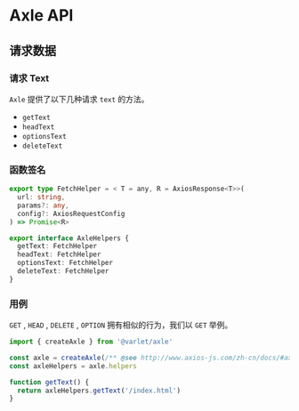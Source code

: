 # Axle API

## 请求数据

### 请求 Text

`Axle` 提供了以下几种请求 `text` 的方法。

- `getText`
- `headText`
- `optionsText`
- `deleteText`

### 函数签名

```ts
export type FetchHelper = < T = any, R = AxiosResponse<T>>(
  url: string,
  params?: any,
  config?: AxiosRequestConfig
) => Promise<R>

export interface AxleHelpers {
  getText: FetchHelper
  headText: FetchHelper
  optionsText: FetchHelper
  deleteText: FetchHelper
}
```

### 用例

`GET` , `HEAD` , `DELETE` , `OPTION` 拥有相似的行为，我们以 `GET` 举例。

```js
import { createAxle } from '@varlet/axle'

const axle = createAxle(/** @see http://www.axios-js.com/zh-cn/docs/#axios-create-config **/)
const axleHelpers = axle.helpers

function getText() {
  return axleHelpers.getText('/index.html')
}
```

